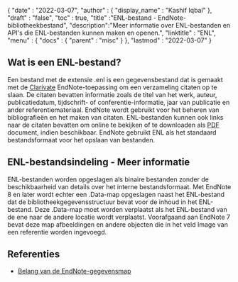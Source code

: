 {
  "date" : "2022-03-07",
  "author" : {
    "display_name" : "Kashif Iqbal"
},
  "draft" : "false",
  "toc" : true,
  "title" :"ENL-bestand - EndNote-bibliotheekbestand",
  "description":"Meer informatie over ENL-bestanden en API's die ENL-bestanden kunnen maken en openen.",
  "linktitle" : "ENL",
  "menu" : {
    "docs" : {
      "parent" : "misc"
}
},
  "lastmod" : "2022-03-07"
}

## Wat is een ENL-bestand?

Een bestand met de extensie .enl is een gegevensbestand dat is gemaakt met de [Clarivate](https://support.clarivate.com/Endnote/s/?language=en_US) EndNote-toepassing om een verzameling citaten op te slaan. De citaten bevatten informatie zoals de titel van het werk, auteur, publicatiedatum, tijdschrift- of conferentie-informatie, jaar van publicatie en ander referentiemateriaal. EndNote wordt gebruikt voor het beheren van bibliografieën en het maken van citaten. ENL-bestanden kunnen ook links naar de citaten bevatten om online te bekijken of te downloaden als [PDF](/nl/pdf/) document, indien beschikbaar. EndNote gebruikt ENL als het standaard bestandsformaat voor het opslaan van bestanden.

## ENL-bestandsindeling - Meer informatie

ENL-bestanden worden opgeslagen als binaire bestanden zonder de beschikbaarheid van details over het interne bestandsformaat. Met EndNote 8 en later wordt echter een .Data-map opgeslagen naast het ENL-bestand dat de bibliotheekgegevensstructuur bevat voor de inhoud in het ENL-bestand. Deze .Data-map moet worden verplaatst als het ENL-bestand van de ene naar de andere locatie wordt verplaatst. Voorafgaand aan EndNote 7 bevat deze map afbeeldingen en andere objecten die in het veld Image van een referentie worden ingevoegd.

## Referenties

* [Belang van de EndNote-gegevensmap](https://support.clarivate.com/Endnote/s/article/EndNote-Description-of-the-Data-folder-that-accompanies-enl-library-files)

